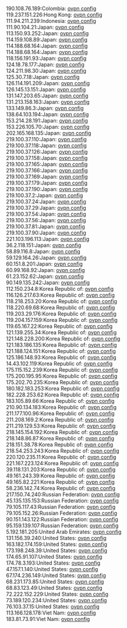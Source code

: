 190.108.76.189:Colombia: [ovpn config](vpn/190_108_76_189.ovpn)  
119.237.151.226:Hong Kong: [ovpn config](vpn/119_237_151_226.ovpn)  
111.94.211.239:Indonesia: [ovpn config](vpn/111_94_211_239.ovpn)  
111.90.104.21:Japan: [ovpn config](vpn/111_90_104_21.ovpn)  
113.150.93.252:Japan: [ovpn config](vpn/113_150_93_252.ovpn)  
114.159.108.89:Japan: [ovpn config](vpn/114_159_108_89.ovpn)  
114.188.68.164:Japan: [ovpn config](vpn/114_188_68_164.ovpn)  
114.188.68.164:Japan: [ovpn config](vpn/114_188_68_164.ovpn)  
118.156.191.93:Japan: [ovpn config](vpn/118_156_191_93.ovpn)  
124.18.78.177:Japan: [ovpn config](vpn/124_18_78_177.ovpn)  
124.211.98.30:Japan: [ovpn config](vpn/124_211_98_30.ovpn)  
125.30.7.18:Japan: [ovpn config](vpn/125_30_7_18.ovpn)  
126.114.191.209:Japan: [ovpn config](vpn/126_114_191_209.ovpn)  
126.145.13.151:Japan: [ovpn config](vpn/126_145_13_151.ovpn)  
131.147.203.65:Japan: [ovpn config](vpn/131_147_203_65.ovpn)  
131.213.158.163:Japan: [ovpn config](vpn/131_213_158_163.ovpn)  
133.149.86.3:Japan: [ovpn config](vpn/133_149_86_3.ovpn)  
138.64.103.194:Japan: [ovpn config](vpn/138_64_103_194.ovpn)  
153.214.28.191:Japan: [ovpn config](vpn/153_214_28_191.ovpn)  
153.226.105.70:Japan: [ovpn config](vpn/153_226_105_70.ovpn)  
202.165.168.135:Japan: [ovpn config](vpn/202_165_168_135.ovpn)  
219.100.37.110:Japan: [ovpn config](vpn/219_100_37_110.ovpn)  
219.100.37.118:Japan: [ovpn config](vpn/219_100_37_118.ovpn)  
219.100.37.126:Japan: [ovpn config](vpn/219_100_37_126.ovpn)  
219.100.37.158:Japan: [ovpn config](vpn/219_100_37_158.ovpn)  
219.100.37.165:Japan: [ovpn config](vpn/219_100_37_165.ovpn)  
219.100.37.166:Japan: [ovpn config](vpn/219_100_37_166.ovpn)  
219.100.37.169:Japan: [ovpn config](vpn/219_100_37_169.ovpn)  
219.100.37.179:Japan: [ovpn config](vpn/219_100_37_179.ovpn)  
219.100.37.190:Japan: [ovpn config](vpn/219_100_37_190.ovpn)  
219.100.37.2:Japan: [ovpn config](vpn/219_100_37_2.ovpn)  
219.100.37.24:Japan: [ovpn config](vpn/219_100_37_24.ovpn)  
219.100.37.29:Japan: [ovpn config](vpn/219_100_37_29.ovpn)  
219.100.37.54:Japan: [ovpn config](vpn/219_100_37_54.ovpn)  
219.100.37.56:Japan: [ovpn config](vpn/219_100_37_56.ovpn)  
219.100.37.81:Japan: [ovpn config](vpn/219_100_37_81.ovpn)  
219.100.37.90:Japan: [ovpn config](vpn/219_100_37_90.ovpn)  
221.103.196.113:Japan: [ovpn config](vpn/221_103_196_113.ovpn)  
36.2.118.151:Japan: [ovpn config](vpn/36_2_118_151.ovpn)  
58.89.116.8:Japan: [ovpn config](vpn/58_89_116_8.ovpn)  
59.129.164.26:Japan: [ovpn config](vpn/59_129_164_26.ovpn)  
60.151.8.201:Japan: [ovpn config](vpn/60_151_8_201.ovpn)  
60.99.168.92:Japan: [ovpn config](vpn/60_99_168_92.ovpn)  
61.23.152.62:Japan: [ovpn config](vpn/61_23_152_62.ovpn)  
90.149.135.242:Japan: [ovpn config](vpn/90_149_135_242.ovpn)  
112.150.234.8:Korea Republic of: [ovpn config](vpn/112_150_234_8.ovpn)  
116.126.217.63:Korea Republic of: [ovpn config](vpn/116_126_217_63.ovpn)  
118.218.253.20:Korea Republic of: [ovpn config](vpn/118_218_253_20.ovpn)  
118.220.69.68:Korea Republic of: [ovpn config](vpn/118_220_69_68.ovpn)  
119.203.29.176:Korea Republic of: [ovpn config](vpn/119_203_29_176.ovpn)  
119.204.157.159:Korea Republic of: [ovpn config](vpn/119_204_157_159.ovpn)  
119.65.167.22:Korea Republic of: [ovpn config](vpn/119_65_167_22.ovpn)  
121.139.255.34:Korea Republic of: [ovpn config](vpn/121_139_255_34.ovpn)  
121.148.228.200:Korea Republic of: [ovpn config](vpn/121_148_228_200.ovpn)  
121.183.186.135:Korea Republic of: [ovpn config](vpn/121_183_186_135.ovpn)  
121.188.124.151:Korea Republic of: [ovpn config](vpn/121_188_124_151.ovpn)  
125.186.148.93:Korea Republic of: [ovpn config](vpn/125_186_148_93.ovpn)  
14.43.102.119:Korea Republic of: [ovpn config](vpn/14_43_102_119.ovpn)  
175.115.152.239:Korea Republic of: [ovpn config](vpn/175_115_152_239.ovpn)  
175.200.195.95:Korea Republic of: [ovpn config](vpn/175_200_195_95.ovpn)  
175.202.70.235:Korea Republic of: [ovpn config](vpn/175_202_70_235.ovpn)  
180.182.183.253:Korea Republic of: [ovpn config](vpn/180_182_183_253.ovpn)  
182.228.253.62:Korea Republic of: [ovpn config](vpn/182_228_253_62.ovpn)  
183.105.89.66:Korea Republic of: [ovpn config](vpn/183_105_89_66.ovpn)  
210.90.134.183:Korea Republic of: [ovpn config](vpn/210_90_134_183.ovpn)  
211.177.100.96:Korea Republic of: [ovpn config](vpn/211_177_100_96.ovpn)  
211.208.169.2:Korea Republic of: [ovpn config](vpn/211_208_169_2.ovpn)  
211.219.129.53:Korea Republic of: [ovpn config](vpn/211_219_129_53.ovpn)  
218.145.154.192:Korea Republic of: [ovpn config](vpn/218_145_154_192.ovpn)  
218.148.86.87:Korea Republic of: [ovpn config](vpn/218_148_86_87.ovpn)  
218.151.38.78:Korea Republic of: [ovpn config](vpn/218_151_38_78.ovpn)  
218.54.253.243:Korea Republic of: [ovpn config](vpn/218_54_253_243.ovpn)  
220.120.235.11:Korea Republic of: [ovpn config](vpn/220_120_235_11.ovpn)  
221.167.223.124:Korea Republic of: [ovpn config](vpn/221_167_223_124.ovpn)  
39.118.131.203:Korea Republic of: [ovpn config](vpn/39_118_131_203.ovpn)  
49.161.243.39:Korea Republic of: [ovpn config](vpn/49_161_243_39.ovpn)  
49.165.82.221:Korea Republic of: [ovpn config](vpn/49_165_82_221.ovpn)  
58.236.142.74:Korea Republic of: [ovpn config](vpn/58_236_142_74.ovpn)  
217.150.74.240:Russian Federation: [ovpn config](vpn/217_150_74_240.ovpn)  
45.135.135.153:Russian Federation: [ovpn config](vpn/45_135_135_153.ovpn)  
79.105.117.43:Russian Federation: [ovpn config](vpn/79_105_117_43.ovpn)  
79.105.152.26:Russian Federation: [ovpn config](vpn/79_105_152_26.ovpn)  
90.151.143.122:Russian Federation: [ovpn config](vpn/90_151_143_122.ovpn)  
95.159.139.107:Russian Federation: [ovpn config](vpn/95_159_139_107.ovpn)  
5.192.181.205:United Arab Emirates: [ovpn config](vpn/5_192_181_205.ovpn)  
131.156.39.240:United States: [ovpn config](vpn/131_156_39_240.ovpn)  
163.182.174.159:United States: [ovpn config](vpn/163_182_174_159.ovpn)  
173.198.248.39:United States: [ovpn config](vpn/173_198_248_39.ovpn)  
174.65.91.107:United States: [ovpn config](vpn/174_65_91_107.ovpn)  
174.78.3.193:United States: [ovpn config](vpn/174_78_3_193.ovpn)  
47.157.1.140:United States: [ovpn config](vpn/47_157_1_140.ovpn)  
67.174.236.149:United States: [ovpn config](vpn/67_174_236_149.ovpn)  
68.231.173.85:United States: [ovpn config](vpn/68_231_173_85.ovpn)  
68.83.123.49:United States: [ovpn config](vpn/68_83_123_49.ovpn)  
72.222.152.229:United States: [ovpn config](vpn/72_222_152_229.ovpn)  
73.189.120.234:United States: [ovpn config](vpn/73_189_120_234.ovpn)  
76.103.37.15:United States: [ovpn config](vpn/76_103_37_15.ovpn)  
113.166.128.178:Viet Nam: [ovpn config](vpn/113_166_128_178.ovpn)  
183.81.73.91:Viet Nam: [ovpn config](vpn/183_81_73_91.ovpn)  
